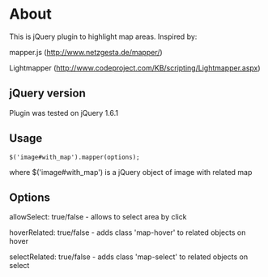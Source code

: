 # About

This is jQuery plugin to highlight map areas.
Inspired by:

mapper.js (http://www.netzgesta.de/mapper/)

Lightmapper (http://www.codeproject.com/KB/scripting/Lightmapper.aspx)


## jQuery version

Plugin was tested on jQuery 1.6.1

## Usage

`$('image#with_map').mapper(options);`

where $('image#with_map') is a jQuery object of image with related map

## Options

allowSelect: true/false - allows to select area by click

hoverRelated: true/false - adds class 'map-hover' to related objects on hover

selectRelated: true/false - adds class 'map-select' to related objects on select
